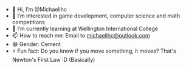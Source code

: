 - 👋 Hi, I’m @Michaelihc
- 👀 I’m interested in game development, computer science and math competitions
- 🌱 I’m currently learning at Wellington International College
- 📫 How to reach me: Email to michaelihc@outlook.com 
- 😄 Gender: Cement 
- ⚡ Fun fact: Do you know if you move something, it moves? That's Newton's First Law :D (Basically)

<!---
Michaelihc/Michaelihc is a ✨ special ✨ repository because its `README.md` (this file) appears on your GitHub profile.
You can click the Preview link to take a look at your changes.
--->
